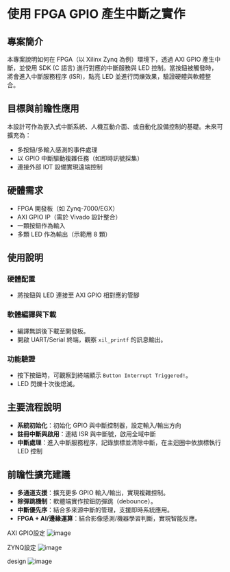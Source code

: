 # 使用 FPGA GPIO 產生中斷之實作

## 專案簡介

本專案說明如何在 FPGA（以 Xilinx Zynq 為例）環境下，透過 AXI GPIO 產生中斷，並使用 SDK (C 語言) 進行對應的中斷服務與 LED 控制。當按鈕被觸發時，將會進入中斷服務程序 (ISR)，點亮 LED 並進行閃爍效果，驗證硬體與軟體整合。

## 目標與前瞻性應用

本設計可作為嵌入式中斷系統、人機互動介面、或自動化設備控制的基礎。未來可擴充為：

* 多按鈕/多輸入感測的事件處理
* 以 GPIO 中斷驅動複雜任務（如即時訊號採集）
* 連接外部 IOT 設備實現遠端控制

## 硬體需求

* FPGA 開發板（如 Zynq-7000/EGX）
* AXI GPIO IP（需於 Vivado 設計整合）
* 一顆按鈕作為輸入
* 多顆 LED 作為輸出（示範用 8 顆）

## 使用說明

### 硬體配置

* 將按鈕與 LED 連接至 AXI GPIO 相對應的管腳

### 軟體編譯與下載

* 編譯無誤後下載至開發板。
* 開啟 UART/Serial 終端，觀察 `xil_printf` 的訊息輸出。

### 功能驗證

* 按下按鈕時，可觀察到終端顯示 `Button Interrupt Triggered!`。
* LED 閃爍十次後熄滅。

## 主要流程說明

* **系統初始化**：初始化 GPIO 與中斷控制器，設定輸入/輸出方向
* **註冊中斷與啟用**：連結 ISR 與中斷號，啟用全域中斷
* **中斷處理**：進入中斷服務程序，記錄旗標並清除中斷，在主迴圈中依旗標執行 LED 控制

## 前瞻性擴充建議

* **多通道支援**：擴充更多 GPIO 輸入/輸出，實現複雜控制。
* **除彈跳機制**：軟體端實作按鈕防彈跳（debounce）。
* **中斷優先序**：結合多來源中斷的管理，支援即時系統應用。
* **FPGA + AI/邊緣運算**：結合影像感測/機器學習判斷，實現智能反應。



AXI GPIO設定
![image](https://github.com/user-attachments/assets/cf2733da-46a6-4668-bbcb-1f3d791d0888)

ZYNQ設定
![image](https://github.com/user-attachments/assets/77c16ed1-e9dc-4b68-9d22-223a13bf2943)



design
![image](https://github.com/user-attachments/assets/230c0117-2c2e-4ced-b7a9-fc1166440759)

